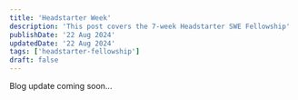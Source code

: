 ```yaml
---
title: 'Headstarter Week'
description: 'This post covers the 7-week Headstarter SWE Fellowship'
publishDate: '22 Aug 2024'
updatedDate: '22 Aug 2024'
tags: ['headstarter-fellowship']
draft: false
---
```


Blog update coming soon...